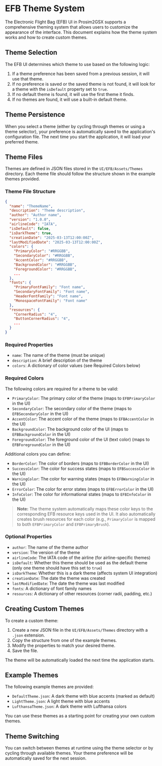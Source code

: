 # EFB Theme System

The Electronic Flight Bag (EFB) UI in Prosim2GSX supports a comprehensive theming system that allows users to customize the appearance of the interface. This document explains how the theme system works and how to create custom themes.

## Theme Selection

The EFB UI determines which theme to use based on the following logic:

1. If a theme preference has been saved from a previous session, it will use that theme.
2. If no preference is saved or the saved theme is not found, it will look for a theme with the `isDefault` property set to `true`.
3. If no default theme is found, it will use the first theme it finds.
4. If no themes are found, it will use a built-in default theme.

## Theme Persistence

When you select a theme (either by cycling through themes or using a theme selector), your preference is automatically saved to the application's configuration file. The next time you start the application, it will load your preferred theme.

## Theme Files

Themes are defined in JSON files stored in the `UI/EFB/Assets/Themes` directory. Each theme file should follow the structure shown in the example themes provided.

### Theme File Structure

```json
{
  "name": "ThemeName",
  "description": "Theme description",
  "author": "Author name",
  "version": "1.0.0",
  "airlineCode": "IATA",
  "isDefault": false,
  "isDarkTheme": true,
  "creationDate": "2025-03-13T12:00:00Z",
  "lastModifiedDate": "2025-03-13T12:00:00Z",
  "colors": {
    "PrimaryColor": "#RRGGBB",
    "SecondaryColor": "#RRGGBB",
    "AccentColor": "#RRGGBB",
    "BackgroundColor": "#RRGGBB",
    "ForegroundColor": "#RRGGBB",
    ...
  },
  "fonts": {
    "PrimaryFontFamily": "Font name",
    "SecondaryFontFamily": "Font name",
    "HeaderFontFamily": "Font name",
    "MonospaceFontFamily": "Font name"
  },
  "resources": {
    "CornerRadius": "4",
    "ButtonCornerRadius": "4",
    ...
  }
}
```

### Required Properties

- `name`: The name of the theme (must be unique)
- `description`: A brief description of the theme
- `colors`: A dictionary of color values (see Required Colors below)

### Required Colors

The following colors are required for a theme to be valid:

- `PrimaryColor`: The primary color of the theme (maps to `EFBPrimaryColor` in the UI)
- `SecondaryColor`: The secondary color of the theme (maps to `EFBSecondaryColor` in the UI)
- `AccentColor`: The accent color of the theme (maps to `EFBAccentColor` in the UI)
- `BackgroundColor`: The background color of the UI (maps to `EFBBackgroundColor` in the UI)
- `ForegroundColor`: The foreground color of the UI (text color) (maps to `EFBForegroundColor` in the UI)

Additional colors you can define:

- `BorderColor`: The color of borders (maps to `EFBBorderColor` in the UI)
- `SuccessColor`: The color for success states (maps to `EFBSuccessColor` in the UI)
- `WarningColor`: The color for warning states (maps to `EFBWarningColor` in the UI)
- `ErrorColor`: The color for error states (maps to `EFBErrorColor` in the UI)
- `InfoColor`: The color for informational states (maps to `EFBInfoColor` in the UI)

> **Note:** The theme system automatically maps these color keys to the corresponding EFB resource keys used in the UI. It also automatically creates brush resources for each color (e.g., `PrimaryColor` is mapped to both `EFBPrimaryColor` and `EFBPrimaryBrush`).

### Optional Properties

- `author`: The name of the theme author
- `version`: The version of the theme
- `airlineCode`: The IATA code of the airline (for airline-specific themes)
- `isDefault`: Whether this theme should be used as the default theme (only one theme should have this set to `true`)
- `isDarkTheme`: Whether this is a dark theme (affects system UI integration)
- `creationDate`: The date the theme was created
- `lastModifiedDate`: The date the theme was last modified
- `fonts`: A dictionary of font family names
- `resources`: A dictionary of other resources (corner radii, padding, etc.)

## Creating Custom Themes

To create a custom theme:

1. Create a new JSON file in the `UI/EFB/Assets/Themes` directory with a `.json` extension.
2. Copy the structure from one of the example themes.
3. Modify the properties to match your desired theme.
4. Save the file.

The theme will be automatically loaded the next time the application starts.

## Example Themes

The following example themes are provided:

- `DefaultTheme.json`: A dark theme with blue accents (marked as default)
- `LightTheme.json`: A light theme with blue accents
- `LufthansaTheme.json`: A dark theme with Lufthansa colors

You can use these themes as a starting point for creating your own custom themes.

## Theme Switching

You can switch between themes at runtime using the theme selector or by cycling through available themes. Your theme preference will be automatically saved for the next session.
